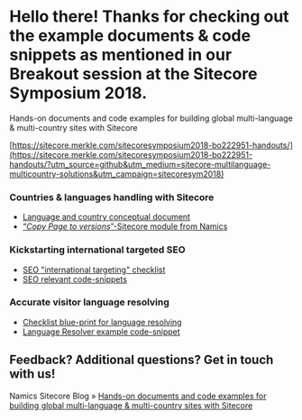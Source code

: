 # Hello there\! Thanks for checking out the example documents & code snippets as mentioned in our Breakout session at the Sitecore Symposium 2018.
Hands-on documents and code examples for building global multi-language &amp; multi-country sites with Sitecore

[https://sitecore.merkle.com/sitecoresymposium2018-bo222951-handouts/](https://sitecore.merkle.com/sitecoresymposium2018-bo222951-handouts/?utm_source=github&utm_medium=sitecore-multilanguage-multicountry-solutions&utm_campaign=sitecoresym2018)

### Countries & languages handling with Sitecore

  - [Language and country
    conceptual document](https://nam.to/languageconcept)
  - [“*Copy Page to versions*”-Sitecore module from Namics](https://nam.to/copypagetoversions)

### Kickstarting international targeted SEO

  - [SEO "international targeting" checklist](https://nam.to/seochecklist)
  - [SEO relevant code-snippets](https://nam.to/seosnippets)

### Accurate visitor language resolving

  - [Checklist blue-print for language resolving](https://nam.to/langresolverchain)
  - [Language Resolver example code-snippet](https://nam.to/languageresolver)

## Feedback? Additional questions? Get in touch with us\!
Namics Sitecore Blog » [Hands-on documents and code examples for building global multi-language & multi-country sites with Sitecore](https://sitecore.merkle.com/sitecoresymposium2018-bo222951-handouts/?utm_source=github&utm_medium=sitecore-multilanguage-multicountry-solutions&utm_campaign=sitecoresym2018)
